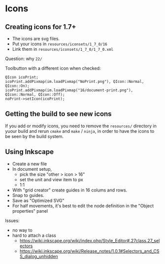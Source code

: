 # Icons

## Creating icons for 1.7+

- The icons are svg files.
- Put your icons in `resources/iconsets/1_7_0/16`
- Link them in `resources/iconsets/1_7_0/1_7_0.xml`


Question: why `22/`

Toolbutton with a different icon when checked:

```
QIcon icoPrint;
icoPrint.addPixmap(im.loadPixmap("NoPrint.png"), QIcon::Normal, QIcon::On);
icoPrint.addPixmap(im.loadPixmap("16/document-print.png"), QIcon::Normal, QIcon::Off);
noPrint->setIcon(icoPrint);
```

## Getting the build to see new icons

If you add or modify icons, you need to remove the `resources/` directory in yuour build and rerun `cmake` and `make` / `ninja`, in order to have the icons to be seen by the build system.

## Using Inkscape

- Create a new file
- In document setup,
  - pick the size "other > icon > 16"
  - set the unit and view item to px
  - 1:1
- With "grid creator" create guides in 16 colums and rows.
- Snap to guides.
- Save as "Optimized SVG"
- For half movements, it's best to edit the node definition in the "Object properties" panel

Issues:

- no way to 
- hard to attach a class
  - <https://wiki.inkscape.org/wiki/index.php/Style_Editor#.27class.27_selectors>
  - <https://wiki.inkscape.org/wiki/Release_notes/1.0.1#Selectors_and_CSS_dialog_unhidden>
